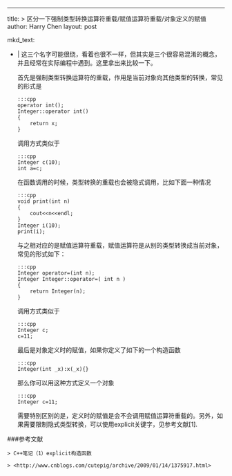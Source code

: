 ---
title: >
  区分一下强制类型转换运算符重载/赋值运算符重载/对象定义的赋值
author: Harry Chen
layout: post

mkd_text:
  - |
    这三个名字可能很绕，看着也很不一样，但其实是三个很容易混淆的概念，并且经常在实际编程中遇到。这里拿出来比较一下。
    
    首先是强制类型转换运算符的重载，作用是当前对象向其他类型的转换，常见的形式是
    
    	:::cpp
    	operator int();
    	Integer::operator int()
    	{
    		return x;
    	}
    
    <!--more-->
    
    调用方式类似于
    
    	:::cpp
    	Integer c(10);
    	int a=c;
    
    在函数调用的时候，类型转换的重载也会被隐式调用，比如下面一种情况
    
    	:::cpp
    	void print(int n)
    	{
    		cout<<n<<endl;
    	}
    	Integer i(10);
    	print(i);
    
    与之相对应的是赋值运算符重载，赋值运算符是从别的类型转换成当前对象，常见的形式如下：
    
    	:::cpp
    	Integer operator=(int n);
    	Integer Integer::operator=( int n )
    	{
    		return Integer(n);
    	}
    
    调用方式类似于
    
    	:::cpp
    	Integer c;
    	c=11;
    
    最后是对象定义时的赋值，如果你定义了如下的一个构造函数
    
    	:::cpp
    	Integer(int _x):x(_x){}
    
    那么你可以用这种方式定义一个对象
    
    	:::cpp
    	Integer c=11;
    
    需要特别区别的是，定义时的赋值是会不会调用赋值运算符重载的。另外，如果需要限制隐式类型转换，可以使用explicit关键字，见参考文献[1].
    
###参考文献
    
    > C++笔记（1）explicit构造函数
    
    > <http://www.cnblogs.com/cutepig/archive/2009/01/14/1375917.html>
